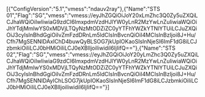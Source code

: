 [{"ConfigVersion":"5.1","vmess":"ndauv2ray"},{"Name":"STS 01","Flag":"SG","vmess":"vmess://eyJhZGQiOiJoY20xLmZhc3Q0Zy5uZXQiLCJhaWQiOiIwIiwiaG9zdCI6ImxpdmVzdHJlYW0yLnR2MzYwLnZuIiwiaWQiOiJhYTdjMmIwYS0xMDVjLTQyNzMtODZiZC0yYTFhYWZkYTNlYTUiLCJuZXQiOiJ3cyIsInBhdGgiOiIvZmFzdDRnLm5ldCIsInBvcnQiOiI4MCIsInBzIjoi8J+Hu/Cfh7MgSENNIDAxIChD4buwQyBLSOG7jkUpIOKaoSIsInNjeSI6ImF1dG8iLCJzbmkiOiIiLCJ0bHMiOiIiLCJ0eXBlIjoiIiwidiI6IjIifQ=="},{"Name":"STS 02","Flag":"SG","vmess":"vmess://eyJhZGQiOiJoY20yLmZhc3Q0Zy5uZXQiLCJhaWQiOiIwIiwiaG9zdCI6ImxpdmVzdHJlYW0yLnR2MzYwLnZuIiwiaWQiOiJhYTdjMmIwYS0xMDVjLTQyNzMtODZiZC0yYTFhYWZkYTNlYTUiLCJuZXQiOiJ3cyIsInBhdGgiOiIvZmFzdDRnLm5ldCIsInBvcnQiOiI4MCIsInBzIjoi8J+Hu/Cfh7MgSENNIDAyIChLSOG7jkUpIOKaoSIsInNjeSI6ImF1dG8iLCJzbmkiOiIiLCJ0bHMiOiIiLCJ0eXBlIjoiIiwidiI6IjIifQ=="}]
